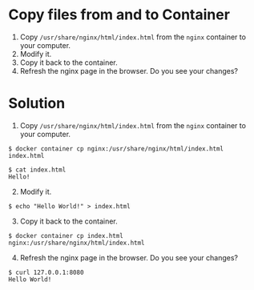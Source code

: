 
# Copy files from and to Container

1. Copy `/usr/share/nginx/html/index.html` from the `nginx` container to your computer.
2. Modify it.
3. Copy it back to the container.
4. Refresh the nginx page in the browser.
   Do you see your changes?

# Solution

1. Copy `/usr/share/nginx/html/index.html` from the `nginx` container to your computer.

```console
$ docker container cp nginx:/usr/share/nginx/html/index.html index.html

$ cat index.html
Hello!
```

2. Modify it.

```console
$ echo "Hello World!" > index.html
```

3. Copy it back to the container.

```console
$ docker container cp index.html nginx:/usr/share/nginx/html/index.html
```

4. Refresh the nginx page in the browser.
   Do you see your changes?

```console
$ curl 127.0.0.1:8080
Hello World!
```
